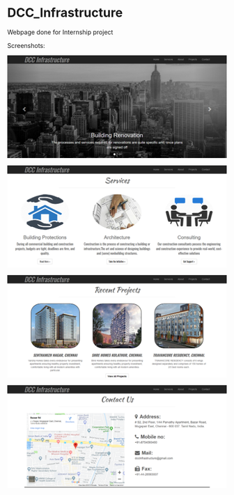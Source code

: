 # DCC_Infrastructure

Webpage done for Internship project


Screenshots:


![Screenshot](s1.png)


![Screenshot](s2.png)


![Screenshot](s3.png)


![Screenshot](s4.png)
